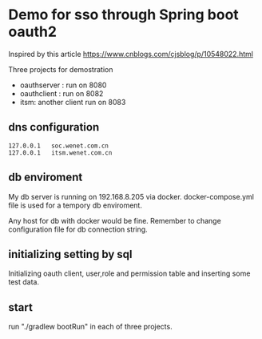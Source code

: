 # Demo for sso through Spring boot oauth2
Inspired by this article https://www.cnblogs.com/cjsblog/p/10548022.html

Three projects for demostration
- oauthserver :
    run on 8080
- oauthclient :
    run on 8082
- itsm:
    another client run on 8083

## dns configuration
```
127.0.0.1   soc.wenet.com.cn
127.0.0.1   itsm.wenet.com.cn
```

## db enviroment
My db server is running on 192.168.8.205 via docker. docker-compose.yml file is used for a tempory db enviroment.

Any host for db with docker would be fine. Remember to change configuration file for db connection string.

## initializing setting by sql
Initializing oauth client, user,role and permission table and inserting some test data.

## start
run "./gradlew bootRun" in each of three projects.
